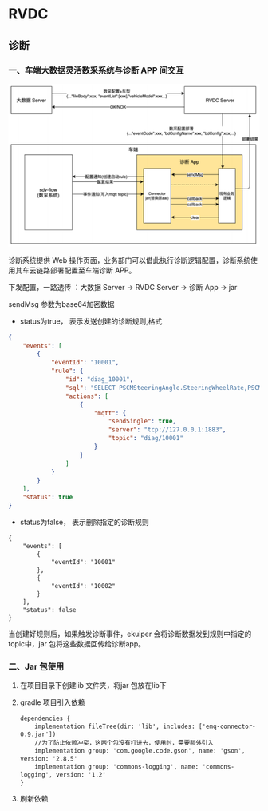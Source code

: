 # RVDC

## 诊断

### **一、车端大数据灵活数采系统与诊断 APP 间交互**

![image-20241224162558924](../_assets/diagnose-design.png)

诊断系统提供 Web 操作页面，业务部门可以借此执行诊断逻辑配置，诊断系统使用其车云链路部署配置至车端诊断 APP。

下发配置，一路透传 ：⼤数据 Server → RVDC Server  → 诊断 App → jar

sendMsg 参数为base64加密数据

- status为true， 表示发送创建的诊断规则,格式

```json
{
    "events": [
        {
            "eventId": "10001",
            "rule": {
                "id": "diag_10001",
                "sql": "SELECT PSCMSteeringAngle.SteeringWheelRate,PSCMSteeringAngle.SteeringWheelAngle FROM candata WHERE PSCMSteeringAngle.SteeringWheelRate >= 10",
                "actions": [
                    {
                        "mqtt": {
                            "sendSingle": true,
                            "server": "tcp://127.0.0.1:1883",
                            "topic": "diag/10001"
                        }
                    }
                ]
            }
        }
    ],
    "status": true
}
```

- status为false， 表示删除指定的诊断规则

```
{
    "events": [
        {
            "eventId": "10001"
        },
        {
            "eventId": "10002"
        }
    ],
    "status": false
}
```

当创建好规则后，如果触发诊断事件，ekuiper 会将诊断数据发到规则中指定的topic中，jar 包将这些数据回传给诊断app。

### 二、Jar 包使用

1. 在项目目录下创建lib 文件夹，将jar 包放在lib下

2. gradle 项目引入依赖

   ```
   dependencies {
       implementation fileTree(dir: 'lib', includes: ['emq-connector-0.9.jar'])
       //为了防止依赖冲突，这两个包没有打进去，使用时，需要额外引入
       implementation group: 'com.google.code.gson', name: 'gson', version: '2.8.5'
       implementation group: 'commons-logging', name: 'commons-logging', version: '1.2'
   }
   ```

3. 刷新依赖